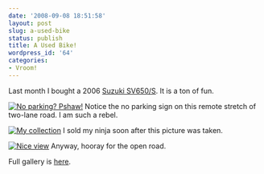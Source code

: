 ```yaml
---
date: '2008-09-08 18:51:58'
layout: post
slug: a-used-bike
status: publish
title: A Used Bike!
wordpress_id: '64'
categories:
- Vroom!
---
```


Last month I bought a 2006 [Suzuki SV650/S](http://en.wikipedia.org/wiki/Suzuki_SV650). It is a ton of fun.

[![No parking? Pshaw!](http://geoff.greer.fm/rambling/wp-content/uploads/2008/09/file0040.jpg)](http://geoff.greer.fm/gallery/v/sv650/FILE0040.JPG.html?g2_imageViewsIndex=1)
Notice the no parking sign on this remote stretch of two-lane road. I am such a rebel.

[![My collection](http://geoff.greer.fm/rambling/wp-content/uploads/2008/09/file0023.jpg)](http://geoff.greer.fm/gallery/v/sv650/FILE0023.JPG.html?g2_imageViewsIndex=1)
I sold my ninja soon after this picture was taken.

[![Nice view](http://geoff.greer.fm/rambling/wp-content/uploads/2008/09/file0042.jpg)](http://geoff.greer.fm/gallery/v/sv650/FILE0042.JPG.html?g2_imageViewsIndex=1)
Anyway, hooray for the open road.

Full gallery is [here](http://geoff.greer.fm/gallery/v/sv650/).
